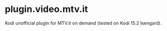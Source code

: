plugin.video.mtv.it
==================

Kodi unofficial plugin for MTV.it on demand (tested on Kodi 15.2 Isengard).
